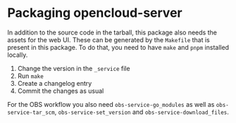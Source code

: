# Packaging opencloud-server

In addition to the source code in the tarball, this package also
needs the assets for the web UI. These can be generated by the
`Makefile` that is present in this package.
To do that, you need to have `make` and `pnpm` installed locally.

1. Change the version in the `_service` file
2. Run `make`
3. Create a changelog entry
4. Commit the changes as usual

For the OBS workflow you also need `obs-service-go_modules` as well
as `obs-service-tar_scm`, `obs-service-set_version` and
`obs-service-download_files`.
